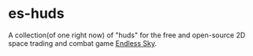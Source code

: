# es-huds

A collection(of one right now) of "huds" for the free and open-source 2D space trading and combat game [Endless Sky](https://endless-sky.github.io/).
